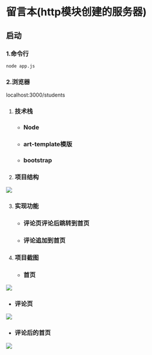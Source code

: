# 留言本(http模块创建的服务器)

## 启动
### 1.命令行
```node app.js```
### 2.浏览器
localhost:3000/students

1. ### 技术栈

   - ### Node

   - ### art-template模版

   - ### bootstrap

2. ### 项目结构

![](./项目结构.png)
  
3. ### 实现功能

   - ### 评论页评论后跳转到首页

   - ### 评论追加到首页

4. ### 项目截图
   - ### 首页
![](./首页.png)
   - ### 评论页
![](./评论页.png)
   - ### 评论后的首页
![](./评论后的首页.png)   
   
